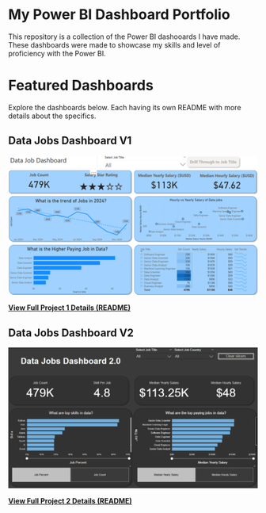 # My Power BI Dashboard Portfolio

This repository is a collection of the Power BI dashooards I have made.
These dashboards were made to showcase my skills and level of proficiency with the Power BI.

# Featured Dashboards
Explore the dashboards below. Each having its own README with more details about the specifics.

## Data Jobs Dashboard V1
![Data Jobs](/Images/Project_1_Page_1.png)

[**View Full Project 1 Details (README)**](/Data_Jobs_v1/README.md)

## Data Jobs Dashboard V2
![Data Jobs](/Images/Project_2_Page_1.png)

[**View Full Project 2 Details (README)**](/Data_Jobs_v2/README.md)